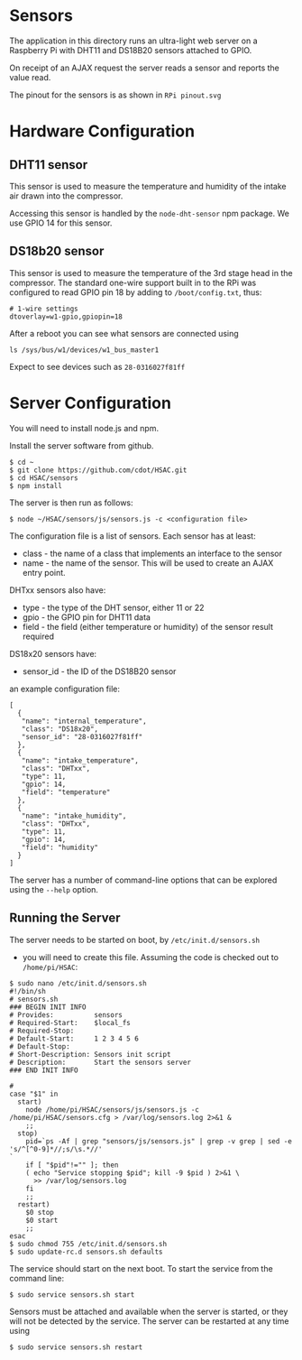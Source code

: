 # Sensors

The application in this directory runs an ultra-light web server
on a Raspberry Pi with DHT11 and DS18B20 sensors attached to GPIO.

On receipt of an AJAX request the server reads a sensor and reports the
value read.

The pinout for the sensors is as shown in `RPi pinout.svg`

# Hardware Configuration

## DHT11 sensor

This sensor is used to measure the temperature and humidity of the
intake air drawn into the compressor.

Accessing this sensor is handled by the `node-dht-sensor` npm package. We use GPIO 14 for this sensor.

## DS18b20 sensor

This sensor is used to measure the temperature of the 3rd stage head
in the compressor. The standard one-wire support built in to the RPi
was configured to read GPIO pin 18 by adding to `/boot/config.txt`,
thus:
```
# 1-wire settings
dtoverlay=w1-gpio,gpiopin=18
```
After a reboot you can see what sensors are connected using 
```
ls /sys/bus/w1/devices/w1_bus_master1
```
Expect to see devices such as `28-0316027f81ff`

# Server Configuration
You will need to install node.js and npm.

Install the server software from github.
```
$ cd ~
$ git clone https://github.com/cdot/HSAC.git
$ cd HSAC/sensors
$ npm install
```
The server is then run as follows:
```
$ node ~/HSAC/sensors/js/sensors.js -c <configuration file>
```
The configuration file is a list of sensors. Each sensor has
at least:
* class - the name of a class that implements an interface to the sensor
* name - the name of the sensor. This will be used to create an AJAX
entry point.

DHTxx sensors also have:
* type - the type of the DHT sensor, either 11 or 22
* gpio - the GPIO pin for DHT11 data
* field - the field (either temperature or humidity) of the sensor result
  required

DS18x20 sensors have:
* sensor_id - the ID of the DS18B20 sensor

an example configuration file:
```
[
  {
   "name": "internal_temperature",
   "class": "DS18x20",
   "sensor_id": "28-0316027f81ff"
  },
  {
   "name": "intake_temperature",
   "class": "DHTxx",
   "type": 11,
   "gpio": 14,
   "field": "temperature"
  },
  {
   "name": "intake_humidity",
   "class": "DHTxx",
   "type": 11,
   "gpio": 14,
   "field": "humidity"
  }
]
```
The server has a number of command-line options that can be explored
using the `--help` option.

## Running the Server
The server needs to be started on boot, by `/etc/init.d/sensors.sh`
- you will need to create this file. Assuming the code is checked out to
`/home/pi/HSAC`:

```
$ sudo nano /etc/init.d/sensors.sh
#!/bin/sh
# sensors.sh
### BEGIN INIT INFO
# Provides:          sensors
# Required-Start:    $local_fs
# Required-Stop:
# Default-Start:     1 2 3 4 5 6
# Default-Stop:      
# Short-Description: Sensors init script
# Description:       Start the sensors server
### END INIT INFO

#
case "$1" in
  start)
    node /home/pi/HSAC/sensors/js/sensors.js -c /home/pi/HSAC/sensors.cfg > /var/log/sensors.log 2>&1 &
    ;;
  stop)
    pid=`ps -Af | grep "sensors/js/sensors.js" | grep -v grep | sed -e 's/^[^0-9]*//;s/\s.*//'
`
    if [ "$pid"!="" ]; then
	( echo "Service stopping $pid"; kill -9 $pid ) 2>&1 \
	  >> /var/log/sensors.log
    fi
    ;;
  restart)
    $0 stop
    $0 start
    ;;
esac
$ sudo chmod 755 /etc/init.d/sensors.sh
$ sudo update-rc.d sensors.sh defaults
```
The service should start on the next boot. To start the service from
the command line:
```
$ sudo service sensors.sh start
```
Sensors must be attached and available when the server is started, or they will
not be detected by the service. The server can be restarted at any time using
```
$ sudo service sensors.sh restart
```